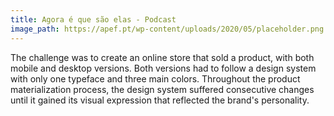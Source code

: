 ```yaml
---
title: Agora é que são elas - Podcast
image_path: https://apef.pt/wp-content/uploads/2020/05/placeholder.png
---
```


The challenge was to create an online store that sold a product, with both mobile and desktop versions. 
Both versions had to follow a design system with only one typeface and three main colors. 
Throughout the product materialization process, the design system suffered consecutive changes until it gained its visual expression that reflected the brand's personality.

